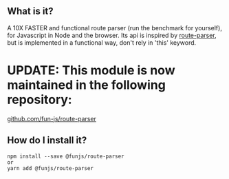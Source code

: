 ## What is it?

A 10X FASTER and functional route parser (run the benchmark for yourself), for Javascript in Node and the browser. Its api is inspired by [route-parser](https://github.com/rcs/route-parser), but is implemented in a functional way, don't rely in 'this' keyword.

# UPDATE: This module is now maintained in the following repository:
[github.com/fun-js/route-parser](https://github.com/fun-js/route-parser)


## How do I install it?

```Shell
npm install --save @funjs/route-parser
or
yarn add @funjs/route-parser
```

